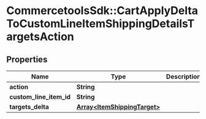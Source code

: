 # CommercetoolsSdk::CartApplyDeltaToCustomLineItemShippingDetailsTargetsAction

## Properties
Name | Type | Description | Notes
------------ | ------------- | ------------- | -------------
**action** | **String** |  | [optional] 
**custom_line_item_id** | **String** |  | [optional] 
**targets_delta** | [**Array&lt;ItemShippingTarget&gt;**](ItemShippingTarget.md) |  | [optional] 

